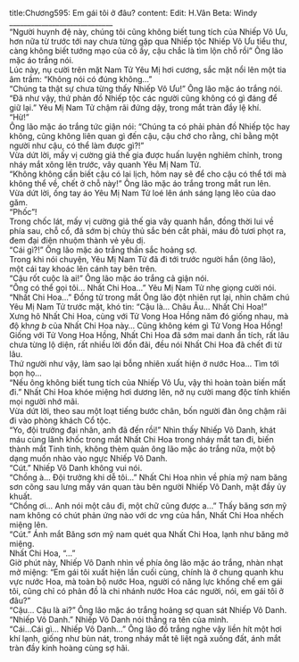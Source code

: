title:Chương595: Em gái tôi ở đâu?
content:
Edit: H.Vân Beta: Windy<br>_____________________________<br>“Người huynh đệ này, chúng tôi cũng không biết tung tích của Nhiếp Vô Ưu, hơn nữa từ trước tới nay chưa từng gặp qua Nhiếp tộc Nhiếp Vô Ưu tiểu thư, càng không biết tướng mạo của cô ấy, cậu chắc là tìm lộn chỗ rồi” Ông lão mặc áo trắng nói.<br>Lúc này, nụ cười trên mặt Nam Tử Yêu Mị hơi cương, sắc mặt nổi lên một tia âm trầm: “Không nói có đúng không…”<br>“Chúng ta thật sự chưa từng thấy Nhiếp Vô Ưu!” Ông lão mặc áo trắng nói.<br>“Đã như vậy, thứ phản đồ Nhiếp tộc các người cũng không có gì đáng để giữ lại.” Yêu Mị Nam Tử chậm rãi đứng dậy, trong mắt tràn đầy lệ khí.<br>“Hừ!”<br>Ông lão mặc áo trắng tức giận nói: “Chúng ta có phải phản đồ Nhiếp tộc hay không, cũng không liên quan gì đến cậu, cậu chớ cho rằng, chỉ bằng một người như cậu, có thể làm được gì?!”<br>Vừa dứt lời, mấy vị cường giả thế gia được huấn luyện nghiêm chỉnh, trong nháy mắt xông lên trước, vây quanh Yêu Mị Nam Tử.<br>“Không không cần biết cậu có lai lịch, hôm nay sẽ để cho cậu có thể tới mà không thể về, chết ở chỗ này!” Ông lão mặc áo trắng trong mắt run lên.<br>Vừa dứt lời, ống tay áo Yêu Mị Nam Tử loé lên ánh sáng lạng lẽo của dao găm.<br>“Phốc”!<br>Trong chốc lát, mấy vị cường giả thế gia vây quanh hắn, đồng thời lui về phía sau, chỗ cổ, đã sớm bị chủy thủ sắc bén cắt phải, máu đỏ tươi phọt ra, đem đại điện nhuộm thành vẻ yêu dị.<br>“Cái gì?!” Ông lão mặc áo trắng thần sắc hoảng sợ.<br>Trong khi nói chuyện, Yêu Mị Nam Tử đã đi tới trước người hắn (ông lão), một cái tay khoác lên cánh tay bên trên.<br>“Cậu rốt cuộc là ai!” Ông lão mặc áo trắng cả giận nói.<br>“Ông có thể gọi tôi… Nhất Chi Hoa…” Yêu Mị Nam Tử nhẹ giọng cười nói.<br>“Nhất Chi Hoa…” Đồng tử trong mắt Ông lão đột nhiên rụt lại, nhìn chăm chú Yêu Mị Nam Tử trước mặt, khó tin: “Cậu là… Châu Âu… Nhất Chi Hoa!”<br>Xưng hô Nhất Chi Hoa, cùng với Tử Vong Hoa Hồng năm đó giống nhau, mà độ kh*ng b* của Nhất Chi Hoa này… Cũng không kém gì Tử Vong Hoa Hồng!<br>Giống với Tử Vong Hoa Hồng, Nhất Chi Hoa đã sớm mai danh ẩn tích, rất lâu chưa từng lộ diện, rất nhiều lời đồn đãi, đều nói Nhất Chi Hoa đã chết đi từ lâu.<br>Thứ người như vậy, làm sao lại bỗng nhiên xuất hiện ở nước Hoa… Tìm tới bọn họ…<br>“Nếu ông không biết tung tích của Nhiếp Vô Ưu, vậy thì hoàn toàn biến mất đi.” Nhất Chi Hoa khóe miệng hơi dương lên, nở nụ cười mang độc tính khiến mọi người nhớ mãi.<br>Vừa dứt lời, theo sau một loạt tiếng bước chân, bốn người đàn ông chậm rãi đi vào phòng khách Cổ tộc.<br>“Yo, đội trưởng đại nhân, anh đã đến rồi!” Nhìn thấy Nhiếp Vô Danh, khát máu cùng lãnh khốc trong mắt Nhất Chi Hoa trong nháy mắt tan đi, biến thành mắt Tinh tinh, không thèm quản ông lão mặc áo trắng nữa, một bộ dạng muốn nhào vào ngực Nhiếp Vô Danh.<br>“Cút.” Nhiếp Vô Danh không vui nói.<br>“Chồng à… Đội trưởng khi dễ tôi…” Nhất Chi Hoa nhìn về phía mỹ nam băng sơn cõng sau lưng mấy ván quan tàu bên người Nhiếp Vô Danh, mặt đầy ủy khuất.<br>“Chồng ơi… Anh nói một câu đi, một chữ cũng được a…” Thấy băng sơn mỹ nam không có chút phản ứng nào với d*c v*ng của hắn, Nhất Chi Hoa nhếch miệng lên.<br>“Cút.” Ánh mắt Băng sơn mỹ nam quét qua Nhất Chi Hoa, lạnh như băng mở miệng.<br>Nhất Chi Hoa, “…”<br>Giờ phút này, Nhiếp Vô Danh nhìn về phía ông lão mặc áo trắng, nhàn nhạt mở miệng: “Em gái tôi xuất hiện lần cuối cùng, chính là ở chung quanh khu vực nước Hoa, mà toàn bộ nước Hoa, người có năng lực khống chế em gái tôi, cũng chỉ có phản đồ là chi nhánh nước Hoa các người, nói, em gái tôi ở đâu?”<br>“Cậu… Cậu là ai?” Ông lão mặc áo trắng hoảng sợ quan sát Nhiếp Vô Danh.<br>“Nhiếp Vô Danh.” Nhiếp Vô Danh nói thẳng ra tên của mình.<br>“Cái…Cái gì… Nhiếp Vô Danh…” Ông lão đồ trắng nghe vậy liền hít một hơi khí lạnh, giống như bùn nát, trong nháy mắt tê liệt ngã xuống đất, ánh mắt tràn đầy kinh hoàng cùng sợ hãi.